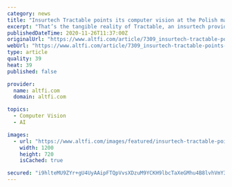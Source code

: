 ```yaml
---
category: news
title: "Insurtech Tractable points its computer vision at the Polish market"
excerpt: "That’s the tangible reality of Tractable, an insurtech provider whose AI can inspect car damage photos for insurers and either flag or help approve payouts without a lengthy human inspection. Tractable today signed up Poland's largest insurer to its system,"
publishedDateTime: 2020-11-26T11:37:00Z
originalUrl: "https://www.altfi.com/article/7309_insurtech-tractable-points-its-computer-vision-at-the-polish-market"
webUrl: "https://www.altfi.com/article/7309_insurtech-tractable-points-its-computer-vision-at-the-polish-market"
type: article
quality: 39
heat: 39
published: false

provider:
  name: altfi.com
  domain: altfi.com

topics:
  - Computer Vision
  - AI

images:
  - url: "https://www.altfi.com/images/featured/insurtech-tractable-points-its-computer-vision-at-the-polish-market.jpg"
    width: 1200
    height: 720
    isCached: true

secured: "i9hlteMU9ZYr+gU4UyAAipFTQpVvsXDzuM9YCKH9lbcTaXeGMhu4B8lvhVmY34gcHYYokLkw+VxpnKUdRAtJybhw6+DDuIgMJ1CtE5262icbm/qjBSa0GpYOkZOlzL+az+j27SVsM+zmT3y3my+BlFXJ+ZvjXOHRzBOxO1lbhvmahOp0FHEcIgVZu4k78GByGOGy+mJp+eurAs7cMOnjxFG/ZpYiMTEEKpW9mx4XvpA6yXJAyQ0HhjdrhFAIEWywJYFmq4K1P44JQgLbNTHeKgNBU2AkeqvyWNGcy+KZ23zEtjr7BT30Wo2DCSTIz4G+l+S4LXUlO9q6PSCF2ycTmE2FI47wNEIIw9D9u4V5/cA=;nLx5tSXJOlPXoeWPBXT4dg=="
---
```


